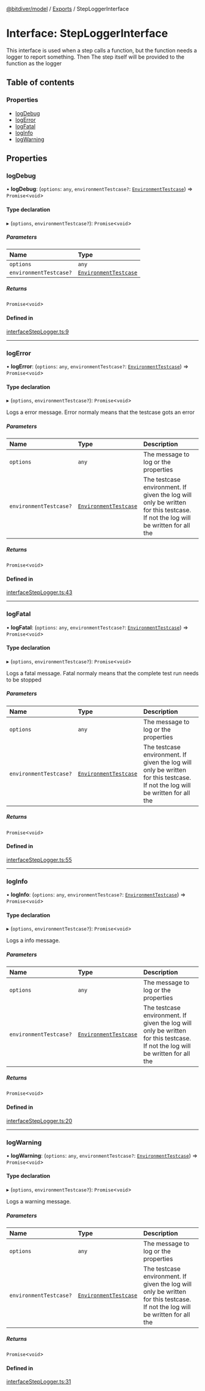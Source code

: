 [@bitdiver/model](../README.md) / [Exports](../modules.md) / StepLoggerInterface

# Interface: StepLoggerInterface

This interface is used when a step calls a function, but the function
needs a logger to report something. Then The step itself will be provided
to the function as the logger

## Table of contents

### Properties

- [logDebug](StepLoggerInterface.md#logdebug)
- [logError](StepLoggerInterface.md#logerror)
- [logFatal](StepLoggerInterface.md#logfatal)
- [logInfo](StepLoggerInterface.md#loginfo)
- [logWarning](StepLoggerInterface.md#logwarning)

## Properties

### logDebug

• **logDebug**: (`options`: `any`, `environmentTestcase?`: [`EnvironmentTestcase`](../classes/EnvironmentTestcase.md)) => `Promise`<`void`\>

#### Type declaration

▸ (`options`, `environmentTestcase?`): `Promise`<`void`\>

##### Parameters

| Name | Type |
| :------ | :------ |
| `options` | `any` |
| `environmentTestcase?` | [`EnvironmentTestcase`](../classes/EnvironmentTestcase.md) |

##### Returns

`Promise`<`void`\>

#### Defined in

[interfaceStepLogger.ts:9](https://github.com/bitdiver/model/blob/e208e5b/src/interfaceStepLogger.ts#L9)

___

### logError

• **logError**: (`options`: `any`, `environmentTestcase?`: [`EnvironmentTestcase`](../classes/EnvironmentTestcase.md)) => `Promise`<`void`\>

#### Type declaration

▸ (`options`, `environmentTestcase?`): `Promise`<`void`\>

Logs a error message.
Error normaly means that the testcase gots an error

##### Parameters

| Name | Type | Description |
| :------ | :------ | :------ |
| `options` | `any` | The message to log or the properties |
| `environmentTestcase?` | [`EnvironmentTestcase`](../classes/EnvironmentTestcase.md) | The testcase environment. If given the log will only be written for this testcase. If not the log will be written for all the |

##### Returns

`Promise`<`void`\>

#### Defined in

[interfaceStepLogger.ts:43](https://github.com/bitdiver/model/blob/e208e5b/src/interfaceStepLogger.ts#L43)

___

### logFatal

• **logFatal**: (`options`: `any`, `environmentTestcase?`: [`EnvironmentTestcase`](../classes/EnvironmentTestcase.md)) => `Promise`<`void`\>

#### Type declaration

▸ (`options`, `environmentTestcase?`): `Promise`<`void`\>

Logs a fatal message.
Fatal normaly means that the complete test run needs to be stopped

##### Parameters

| Name | Type | Description |
| :------ | :------ | :------ |
| `options` | `any` | The message to log or the properties |
| `environmentTestcase?` | [`EnvironmentTestcase`](../classes/EnvironmentTestcase.md) | The testcase environment. If given the log will only be written for this testcase. If not the log will be written for all the |

##### Returns

`Promise`<`void`\>

#### Defined in

[interfaceStepLogger.ts:55](https://github.com/bitdiver/model/blob/e208e5b/src/interfaceStepLogger.ts#L55)

___

### logInfo

• **logInfo**: (`options`: `any`, `environmentTestcase?`: [`EnvironmentTestcase`](../classes/EnvironmentTestcase.md)) => `Promise`<`void`\>

#### Type declaration

▸ (`options`, `environmentTestcase?`): `Promise`<`void`\>

Logs a info message.

##### Parameters

| Name | Type | Description |
| :------ | :------ | :------ |
| `options` | `any` | The message to log or the properties |
| `environmentTestcase?` | [`EnvironmentTestcase`](../classes/EnvironmentTestcase.md) | The testcase environment. If given the log will only be written for this testcase. If not the log will be written for all the |

##### Returns

`Promise`<`void`\>

#### Defined in

[interfaceStepLogger.ts:20](https://github.com/bitdiver/model/blob/e208e5b/src/interfaceStepLogger.ts#L20)

___

### logWarning

• **logWarning**: (`options`: `any`, `environmentTestcase?`: [`EnvironmentTestcase`](../classes/EnvironmentTestcase.md)) => `Promise`<`void`\>

#### Type declaration

▸ (`options`, `environmentTestcase?`): `Promise`<`void`\>

Logs a warning message.

##### Parameters

| Name | Type | Description |
| :------ | :------ | :------ |
| `options` | `any` | The message to log or the properties |
| `environmentTestcase?` | [`EnvironmentTestcase`](../classes/EnvironmentTestcase.md) | The testcase environment. If given the log will only be written for this testcase. If not the log will be written for all the |

##### Returns

`Promise`<`void`\>

#### Defined in

[interfaceStepLogger.ts:31](https://github.com/bitdiver/model/blob/e208e5b/src/interfaceStepLogger.ts#L31)
